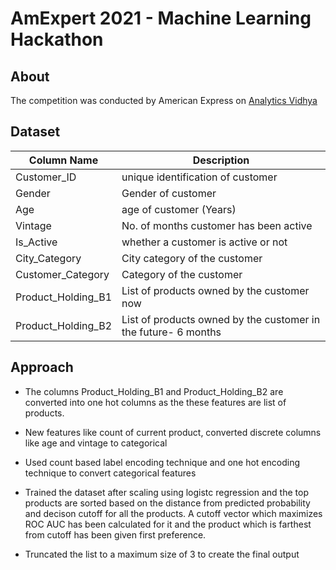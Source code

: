 # AmExpert 2021 - Machine Learning Hackathon
## About
The competition was conducted by American Express on [Analytics Vidhya](https://datahack.analyticsvidhya.com/contest/amexpert-2021-machine-learning-hackathon/)
## Dataset
| Column Name             | Description                                 |
| ----------------------- | ------------------------------------------- |
| Customer_ID             | unique identification of customer           |
| Gender                  | Gender of customer                          |
| Age                     | age of customer (Years)                     |
| Vintage                 | No. of months customer has been active      |
| Is_Active               | whether a customer is active or not         |
| City_Category           | City category of the customer               |
| Customer_Category       | Category of the customer                    |
| Product_Holding_B1         | List of products owned by the customer now   |
| Product_Holding_B2         | List of products owned by the customer in the future- 6 months

## Approach 
* The columns Product_Holding_B1 and Product_Holding_B2 are converted into one hot columns as the these features are list of products.

* New features like count of current product, converted discrete columns like age and vintage to categorical

* Used count based label encoding technique and one hot encoding technique to convert categorical features 

* Trained the dataset after scaling using logistc regression and the top products are sorted based on the distance from predicted probability and decison cutoff for all the products. A cutoff vector which maximizes ROC AUC has been calculated for it and the product which is farthest from cutoff has been given first preference.

* Truncated the list to a maximum size of 3 to create the final output

